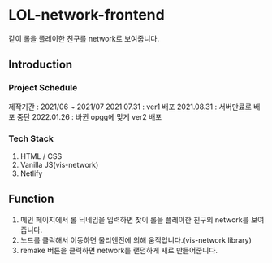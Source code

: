 # LOL-network-frontend
같이 롤을 플레이한 친구를 network로 보여줍니다.

## Introduction
### Project Schedule
제작기간 : 2021/06 ~ 2021/07
2021.07.31 : ver1 배포
2021.08.31 : 서버만료로 배포 중단
2022.01.26 : 바뀐 opgg에 맞게 ver2 배포

### Tech Stack
1. HTML / CSS
2. Vanilla JS(vis-network)
3. Netlify

## Function
1. 메인 페이지에서 롤 닉네임을 입력하면 찾이 롤을 플레이한 친구의 network를 보여줍니다.
2. 노드를 클릭해서 이동하면 물리엔진에 의해 움직입니다.(vis-network library)
3. remake 버튼을 클릭하면 network를 랜덤하게 새로 만들어줍니다.
